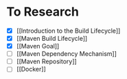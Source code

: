 # To Research
- [x] [[Introduction to the Build Lifecycle]]
- [x] [[Maven Build Lifecycle]]
- [x] [[Maven Goal]]
- [ ] [[Maven Dependency Mechanism]]
- [ ] [[Maven Repository]]
- [ ] [[Docker]]